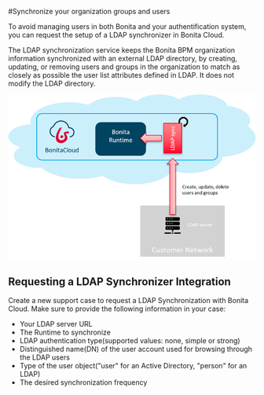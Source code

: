 #Synchronize your organization groups and users

To avoid managing users in both Bonita and your authentification system, you can request the setup of a LDAP synchronizer in Bonita Cloud.

The LDAP synchronization service keeps the Bonita BPM organization information synchronized with an external LDAP directory, by creating, updating, or removing users and groups in the organization to match as closely as possible the user list attributes defined in LDAP. It does not modify the LDAP directory.

![LDAPDiagram](images/LDAPConfigDiagramRS.png)

## Requesting a LDAP Synchronizer Integration
Create a new support case to request a LDAP Synchronization with Bonita Cloud. Make sure to provide the following information in your case:
* Your LDAP server URL
* The Runtime to synchronize
* LDAP authentication type(supported values: none, simple or strong)
* Distinguished name(DN) of the user account used for browsing through the LDAP users
* Type of the user object("user" for an Active Directory, "person" for an LDAP)
* The desired synchronization frequency
